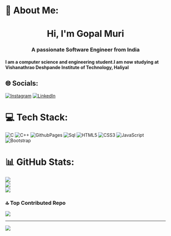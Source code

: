 
# 💫 About Me:
<h1 align="center">Hi, I'm Gopal Muri</h1>

<h3 align="center">A passionate Software Engineer from India</h1>
<h4 align="centre">I am a computer science and engineering student.I am now studying at Vishanathrao Deshpande Institute of Technology, Haliyal 


## 🌐 Socials:
[![Instagram](https://img.shields.io/badge/Instagram-%23E4405F.svg?logo=Instagram&logoColor=white)](https://instagram.com/gopalmuri9119) [![LinkedIn](https://img.shields.io/badge/LinkedIn-%230077B5.svg?logo=linkedin&logoColor=white)](https://linkedin.com/in/GOPALMURI) 

# 💻 Tech Stack:
![C](https://img.shields.io/badge/c-%2300599C.svg?style=for-the-badge&logo=c&logoColor=white) ![C++](https://img.shields.io/badge/c++-%2300599C.svg?style=for-the-badge&logo=c%2B%2B&logoColor=white) ![GithubPages](https://img.shields.io/badge/github%20pages-121013?style=for-the-badge&logo=github&logoColor=white) ![Sql](https://img.shields.io/badge/Sql-%2344A833.svg?style=for-the-badge&logo=Sql&logoColor=white) 
![HTML5](https://img.shields.io/badge/html5-%23E34F26.svg?style=for-the-badge&logo=html5&logoColor=white)
![CSS3](https://img.shields.io/badge/css3-%231572B6.svg?style=for-the-badge&logo=css3&logoColor=white)
![JavaScript](https://img.shields.io/badge/javascript-%23F7DF1E.svg?style=for-the-badge&logo=javascript&logoColor=black)
![Bootstrap](https://img.shields.io/badge/bootstrap-%23563D7C.svg?style=for-the-badge&logo=bootstrap&logoColor=white)
# 📊 GitHub Stats:
![](https://github-readme-stats.vercel.app/api?username=gopalmuri&theme=dark&hide_border=false&include_all_commits=true&count_private=true)<br/>
![](https://github-readme-streak-stats.herokuapp.com/?user=gopalmuri&theme=dark&hide_border=false)<br/>
![](https://github-readme-stats.vercel.app/api/top-langs/?username=gopalmuri&theme=dark&hide_border=false&include_all_commits=true&count_private=true&layout=compact)


### 🔝 Top Contributed Repo
![](https://github-contributor-stats.vercel.app/api?username=gopalmuri&limit=5&theme=dark&combine_all_yearly_contributions=true)

---
[![](https://visitcount.itsvg.in/api?id=gopalmuri&icon=0&color=0)](https://visitcount.itsvg.in)

<!-- Proudly created with GPRM ( https://gprm.itsvg.in ) -->

